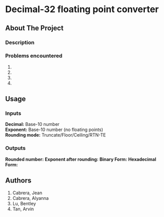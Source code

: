 # Decimal-32 floating point converter
## About The Project
### Description

### Problems encountered
1. 
2. 
3. 
4. 

## Usage
### Inputs
**Decimal:** Base-10 number <br>
**Exponent:** Base-10 number (no floating points) <br>
**Rounding mode:** Truncate/Floor/Ceiling/RTN-TE

### Outputs
**Rounded number:**
**Exponent after rounding:**
**Binary Form:**
**Hexadecimal Form:**

## Authors

1. Cabrera, Jean
2. Cabrera, Alyanna
3. Lu, Bentley
4. Tan, Arvin